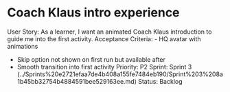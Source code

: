 # Coach Klaus intro experience

User Story: As a learner, I want an animated Coach Klaus introduction to guide me into the first activity.
Acceptance Criteria: - HQ avatar with animations
- Skip option not shown on first run but available after
- Smooth transition into first activity
Priority: P2
Sprint: Sprint 3 (../Sprints%20e2721efaa7de4b408a155fe7484eb190/Sprint%203%208a1b45bb32754b4884591bee529163ee.md)
Status: Backlog